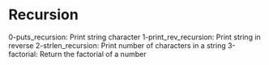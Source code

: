 # Recursion

0-puts_recursion: Print string character
1-print_rev_recursion: Print string in reverse
2-strlen_recursion: Print number of characters in a string
3-factorial: Return the factorial of a number
